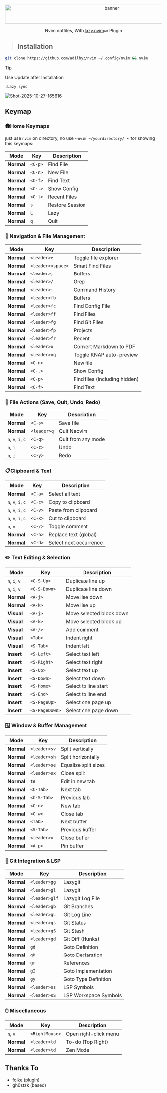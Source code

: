 <p align="center">
  <img class="center" width="671" height="60" alt="banner" src="https://github.com/user-attachments/assets/5670d451-62f0-4374-b2c1-0dce49472ea9" />
</p>
<p align="center">Nvim dotfiles, With <a href="https://github.com/folke/lazy.nvim">lazy.nvim</a>💤 Plugin</p>


> ## Installation


```bash
git clone https://github.com/adilhyz/nvim ~/.config/nvim && nvim
```


> [!TIP]
> Use Update after Installation


```
:Lazy sync
```
<img alt="Shot-2025-10-27-165616" src="https://github.com/user-attachments/assets/e3c8f374-464a-463f-b915-f8e2c96c1c95" />

## Keymap

### 🛖Home Keymaps

just use `nvim` on directory, no use ~`nvim ~/yourdirectory/ `~ for showing this keymaps:


|        Mode        |        Key        |       Description        |
|--------------------|-------------------|---------------------------|
|     **Normal**     | `<C-p>`           | Find File                 |
|     **Normal**     | `<C-n>`           | New File                  |
|     **Normal**     | `<C-f>`           | Find Text                 |
|     **Normal**     | `<C-.>`           | Show Config               |
|     **Normal**     | `<C-l>`           | Recent Files              |
|     **Normal**     | `s`               | Restore Session           |
|     **Normal**     | `L`               | Lazy                      |
|     **Normal**     | `q`               | Quit                      |



### 🧭 Navigation & File Management
|        Mode        |         Key          |             Description              |
|--------------------|----------------------|--------------------------------------|
|     **Normal**     | `<leader>e`          | Toggle file explorer                 |
|     **Normal**     | `<leader><space>`    | Smart Find Files                     |
|     **Normal**     | `<leader>,`          | Buffers                              |
|     **Normal**     | `<leader>/`          | Grep                                 |
|     **Normal**     | `<leader>:`          | Command History                      |
|     **Normal**     | `<leader>fb`         | Buffers                              |
|     **Normal**     | `<leader>fc`         | Find Config File                     |
|     **Normal**     | `<leader>ff`         | Find Files                           |
|     **Normal**     | `<leader>fg`         | Find Git Files                       |
|     **Normal**     | `<leader>fp`         | Projects                             |
|     **Normal**     | `<leader>fr`         | Recent                               |
|     **Normal**     | `<leader>o`          | Convert Markdown to PDF              |
|     **Normal**     | `<leader>oq`         | Toggle KNAP auto-preview             |
|     **Normal**     | `<C-n>`              | New file                             |
|     **Normal**     | `<C-.>`              | Show Config                          |
|     **Normal**     | `<C-p>`              | Find files (including hidden)        |
|     **Normal**     | `<C-f>`              | Find Text                            |


### 💾 File Actions (Save, Quit, Undo, Redo)
|        Mode        |         Key          |             Description              |
|--------------------|----------------------|--------------------------------------|
|     **Normal**     | `<C-s>`              | Save file                            |
|     **Normal**     | `<leader>q`          | Quit Neovim                          |
|  `n`, `v`, `i`, `c`| `<C-q>`              | Quit from any mode                   |
|      `n`, `i`      | `<C-z>`              | Undo                                 |
|      `n`, `i`      | `<C-y>`              | Redo                                 |


### 📋Clipboard & Text
|        Mode        |         Key          |             Description              |
|--------------------|----------------------|--------------------------------------|
|     **Normal**     | `<C-a>`              | Select all text                      |
|  `n`, `v`, `i`, `c`| `<C-c>`              | Copy to clipboard                    |
|  `n`, `v`, `i`, `c`| `<C-v>`              | Paste from clipboard                 |
|  `n`, `v`, `i`, `c`| `<C-x>`              | Cut to clipboard                     |
|      `n`, `v`      | `<C-/>`              | Toggle comment                       |
|     **Normal**     | `<C-h>`              | Replace text (global)                |
|     **Normal**     | `<C-d>`              | Select next occurrence               |


### ✏️ Text Editing & Selection
|        Mode        |         Key          |             Description              |
|--------------------|----------------------|--------------------------------------|
|    `n`, `i`, `v`   | `<C-S-Up>`           | Duplicate line up                    |
|    `n`, `i`, `v`   | `<C-S-Down>`         | Duplicate line down                  |
|     **Normal**     | `<A-j>`              | Move line down                       |
|     **Normal**     | `<A-k>`              | Move line up                         |
|     **Visual**     | `<A-j>`              | Move selected block down             |
|     **Visual**     | `<A-k>`              | Move selected block up               |
|     **Visual**     | `<A-/>`              | Add comment                          |
|     **Visual**     | `<Tab>`              | Indent right                         |
|     **Visual**     | `<S-Tab>`            | Indent left                          |
|     **Insert**     | `<S-Left>`           | Select text left                     |
|     **Insert**     | `<S-Right>`          | Select text right                    |
|     **Insert**     | `<S-Up>`             | Select text up                       |
|     **Insert**     | `<S-Down>`           | Select text down                     |
|     **Insert**     | `<S-Home>`           | Select to line start                 |
|     **Insert**     | `<S-End>`            | Select to line end                   |
|     **Insert**     | `<S-PageUp>`         | Select one page up                   |
|     **Insert**     | `<S-PageDown>`       | Select one page down                 |


### 🪟 Window & Buffer Management
|        Mode        |         Key          |             Description              |
|--------------------|----------------------|--------------------------------------|
|     **Normal**     | `<leader>sv`         | Split vertically                     |
|     **Normal**     | `<leader>sh`         | Split horizontally                   |
|     **Normal**     | `<leader>se`         | Equalize split sizes                 |
|     **Normal**     | `<leader>sx`         | Close split                          |
|     **Normal**     | `te`                 | Edit in new tab                      |
|     **Normal**     | `<C-Tab>`            | Next tab                             |
|     **Normal**     | `<C-S-Tab>`          | Previous tab                         |
|     **Normal**     | `<C-n>`              | New tab                              |
|     **Normal**     | `<C-w>`              | Close tab                            |
|     **Normal**     | `<Tab>`              | Next buffer                          |
|     **Normal**     | `<S-Tab>`            | Previous buffer                      |
|     **Normal**     | `<leader>x`          | Close buffer                         |
|     **Normal**     | `<A-p>`              | Pin buffer                           |


### 🧩 Git Integration & LSP
|        Mode        |         Key          |             Description              |
|--------------------|----------------------|--------------------------------------|
|     **Normal**     | `<leader>gg`         | Lazygit                              |
|     **Normal**     | `<leader>gl`         | Lazygit                              |
|     **Normal**     | `<leader>glf`         | Lazygit Log File                    |
|     **Normal**     | `<leader>gb`         | Git Branches                         |
|     **Normal**     | `<leader>gL`         | Git Log Line                         |
|     **Normal**     | `<leader>gs`         | Git Status                           |
|     **Normal**     | `<leader>gS`         | Git Stash                            |
|     **Normal**     | `<leader>gd`         | Git Diff (Hunks)                     |
|     **Normal**     | `gd`                 | Goto Definition                      |
|     **Normal**     | `gD`                 | Goto Declaration                     |
|     **Normal**     | `gr`                 | References                           |
|     **Normal**     | `gI`                 | Goto Implementation                  |
|     **Normal**     | `gy`                 | Goto Type Definition                 |
|     **Normal**     | `<leader>ss`         | LSP Symbols                          |
|     **Normal**     | `<leader>sS`         | LSP Workspace Symbols                |


### 🖱️ Miscellaneous
|        Mode        |         Key          |             Description              |
|--------------------|----------------------|--------------------------------------|
|      `n`, `v`      | `<RightMouse>`       | Open right-click menu                |
|     **Normal**     | `<leader>td`          | To-do (Top Right)                   |
|     **Normal**     | `<leader>td`          | Zen Mode                            |

## Thanks To

- folke (plugin)
- gh0stzk (based)
